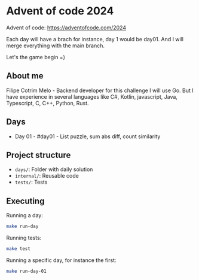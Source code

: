 # Advent of code 2024
Advent of code: https://adventofcode.com/2024

Each day will have a brach for instance, day 1 would be day01. And I will merge everything with the main branch.

Let's the game begin =)

## About me ##
Filipe Cotrim Melo - Backend developer for this challenge I will use Go. But I have experience in several languages like C#, Kotlin, javascript, Java, Typescript, C, C++, Python, Rust. 

## Days ##
* Day 01 - #day01 - List puzzle, sum abs diff, count similarity

## Project structure ##
- `days/`: Folder with daily solution
- `internal/`: Reusable code
- `tests/`: Tests

## Executing ##
Running a day:
```bash
make run-day
```

Running tests:
```bash 
make test 
```

Running a specific day, for instance the first:
```bash
make run-day-01
```